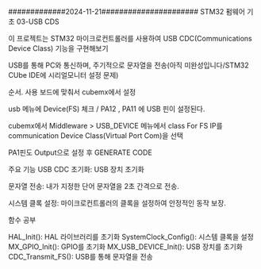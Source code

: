#############2024-11-21######################
STM32 펌웨어 기초 03-USB CDS 

이 프로젝트는 STM32 마이크로컨트롤러를 사용하여 USB CDC(Communications Device Class) 기능을 구현해보기

USB를 통해 PC와 통신하며, 주기적으로 문자열을 전송(아직 미완성입니다/STM32 CUbe IDE에 시리얼모니터 설정 문제)

순서. 
사용 보드에 맞춰서 cubemx에서 설정

usb 메뉴에 Device(FS) 체크 / PA12 , PA11 에 USB 핀이 설정된다.

cubemx에서 Middleware > USB_DEVICE 메뉴에서 class For FS IP를 communication Device Class(Virtual Port Com)을 선택

PA1핀도 Output으로 설정 후 GENERATE CODE

주요 기능
USB CDC 초기화: USB 장치 초기화

문자열 전송: 내가 지정한 단어 문자열을 2초 간격으로 전송.

시스템 클록 설정: 마이크로컨트롤러의 클록을 설정하여 안정적인 동작 보장.

함수 공부 

HAL_Init(): HAL 라이브러리를 초기화
SystemClock_Config(): 시스템 클록을 설정
MX_GPIO_Init(): GPIO를 초기화
MX_USB_DEVICE_Init(): USB 장치를 초기화
CDC_Transmit_FS(): USB를 통해 문자열을 전송
